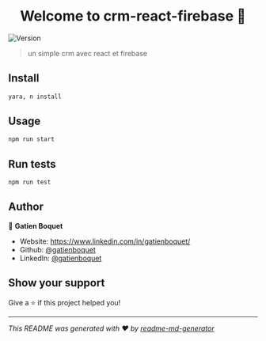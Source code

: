 <h1 align="center">Welcome to crm-react-firebase 👋</h1>
<p>
  <img alt="Version" src="https://img.shields.io/badge/version-0.0.1-blue.svg?cacheSeconds=2592000" />
</p>

> un simple crm avec react et firebase

## Install

```sh
yara, n install  
```

## Usage

```sh
npm run start
```

## Run tests

```sh
npm run test
```

## Author

👤 **Gatien Boquet**

* Website: https://www.linkedin.com/in/gatienboquet/
* Github: [@gatienboquet  ](https://github.com/gatienboquet  )
* LinkedIn: [@gatienboquet   ](https://linkedin.com/in/gatienboquet   )

## Show your support

Give a ⭐️ if this project helped you!

***
_This README was generated with ❤️ by [readme-md-generator](https://github.com/kefranabg/readme-md-generator)_